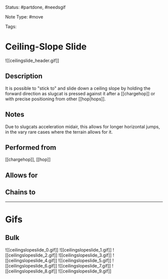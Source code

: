 Status: #partdone, #needsgif 

Note Type: #move

Tags: 

# Ceiling-Slope Slide
![[ceilingslide_header.gif]]
## Description
It is possible to "stick to" and slide down a ceiling slope by holding the forward direction as slugcat is pressed against it after a [[chargehop]] or with precise positioning from other [[hop|hops]].

## Notes
Due to slugcats acceleration midair, this allows for longer horizontal jumps, in the vary rare cases where the terrain allows for it.

## Performed from
[[chargehop]], [[hop]]

## Allows for


## Chains to


___
# Gifs
## Bulk
![[ceilingslopeslide_0.gif]]
![[ceilingslopeslide_1.gif]]
![[ceilingslopeslide_2.gif]]
![[ceilingslopeslide_3.gif]]
![[ceilingslopeslide_4.gif]]
![[ceilingslopeslide_5.gif]]
![[ceilingslopeslide_6.gif]]
![[ceilingslopeslide_7.gif]]
![[ceilingslopeslide_8.gif]]
![[ceilingslopeslide_9.gif]]